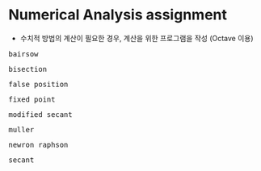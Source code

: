 # Numerical Analysis assignment
+ 수치적 방법의 계산이 필요한 경우, 계산을 위한 프로그램을 작성 (Octave 이용)
<pre>bairsow</pre>
<pre>bisection</pre>
<pre>false_position</pre>
<pre>fixed_point</pre>
<pre>modified_secant</pre>
<pre>muller</pre>
<pre>newron_raphson</pre>
<pre>secant</pre>
